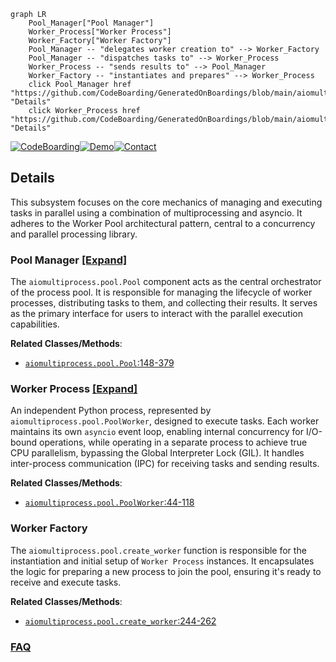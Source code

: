 ```mermaid
graph LR
    Pool_Manager["Pool Manager"]
    Worker_Process["Worker Process"]
    Worker_Factory["Worker Factory"]
    Pool_Manager -- "delegates worker creation to" --> Worker_Factory
    Pool_Manager -- "dispatches tasks to" --> Worker_Process
    Worker_Process -- "sends results to" --> Pool_Manager
    Worker_Factory -- "instantiates and prepares" --> Worker_Process
    click Pool_Manager href "https://github.com/CodeBoarding/GeneratedOnBoardings/blob/main/aiomultiprocess/Pool_Manager.md" "Details"
    click Worker_Process href "https://github.com/CodeBoarding/GeneratedOnBoardings/blob/main/aiomultiprocess/Worker_Process.md" "Details"
```

[![CodeBoarding](https://img.shields.io/badge/Generated%20by-CodeBoarding-9cf?style=flat-square)](https://github.com/CodeBoarding/GeneratedOnBoardings)[![Demo](https://img.shields.io/badge/Try%20our-Demo-blue?style=flat-square)](https://www.codeboarding.org/demo)[![Contact](https://img.shields.io/badge/Contact%20us%20-%20contact@codeboarding.org-lightgrey?style=flat-square)](mailto:contact@codeboarding.org)

## Details

This subsystem focuses on the core mechanics of managing and executing tasks in parallel using a combination of multiprocessing and asyncio. It adheres to the Worker Pool architectural pattern, central to a concurrency and parallel processing library.

### Pool Manager [[Expand]](./Pool_Manager.md)
The `aiomultiprocess.pool.Pool` component acts as the central orchestrator of the process pool. It is responsible for managing the lifecycle of worker processes, distributing tasks to them, and collecting their results. It serves as the primary interface for users to interact with the parallel execution capabilities.


**Related Classes/Methods**:

- <a href="https://github.com/omnilib/aiomultiprocess/blob/main/aiomultiprocess/pool.py#L148-L379" target="_blank" rel="noopener noreferrer">`aiomultiprocess.pool.Pool`:148-379</a>


### Worker Process [[Expand]](./Worker_Process.md)
An independent Python process, represented by `aiomultiprocess.pool.PoolWorker`, designed to execute tasks. Each worker maintains its own `asyncio` event loop, enabling internal concurrency for I/O-bound operations, while operating in a separate process to achieve true CPU parallelism, bypassing the Global Interpreter Lock (GIL). It handles inter-process communication (IPC) for receiving tasks and sending results.


**Related Classes/Methods**:

- <a href="https://github.com/omnilib/aiomultiprocess/blob/main/aiomultiprocess/pool.py#L44-L118" target="_blank" rel="noopener noreferrer">`aiomultiprocess.pool.PoolWorker`:44-118</a>


### Worker Factory
The `aiomultiprocess.pool.create_worker` function is responsible for the instantiation and initial setup of `Worker Process` instances. It encapsulates the logic for preparing a new process to join the pool, ensuring it's ready to receive and execute tasks.


**Related Classes/Methods**:

- <a href="https://github.com/omnilib/aiomultiprocess/blob/main/aiomultiprocess/pool.py#L244-L262" target="_blank" rel="noopener noreferrer">`aiomultiprocess.pool.create_worker`:244-262</a>




### [FAQ](https://github.com/CodeBoarding/GeneratedOnBoardings/tree/main?tab=readme-ov-file#faq)